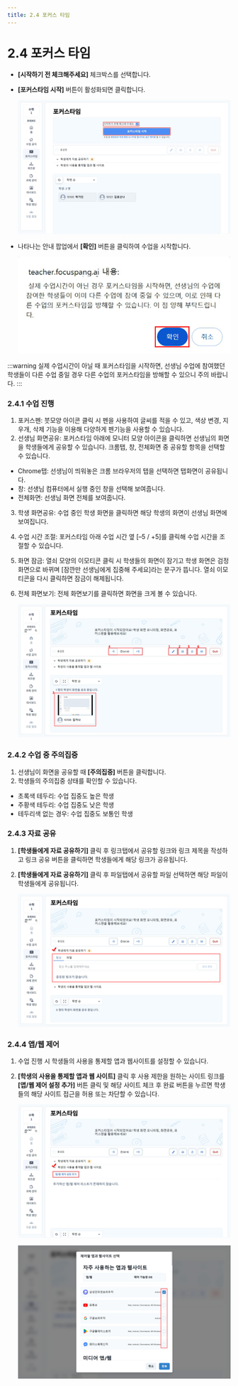 ```yaml
---
title: 2.4 포커스 타임
---
```

# 2.4 포커스 타임

* **\[시작하기 전 체크해주세요]** 체크박스를 선택합니다. 
* **\[포커스타임 시작]** 버튼이 활성화되면 클릭합니다.

  ![](/img/tcher_2-4_01.jpg)
* 나타나는 안내 팝업에서 **\[확인]** 버튼을 클릭하여 수업을 시작합니다. 

  ![](/img/teacher_2-4_02.jpg)

:::warning
실제 수업시간이 아닐 때 포커스타임을 시작하면, 선생님 수업에 참여했던 학생들이 다른 수업 중일 경우 다른 수업의 포커스타임을 방해할 수 있으니 주의 바랍니다.
:::


### 2.4.1 수업 진행

1. 포커스펜: 붓모양 아이콘 클릭 시 펜을 사용하여 글씨를 적을 수 있고, 색상 변경, 지우개, 삭제 기능을 이용해 다양하게 펜기능을 사용할 수 있습니다.
2. 선생님 화면공유: 포커스타임 아래에 모니터 모양 아이콘을 클릭하면 선생님의 화면을 학생들에게 공유할 수 있습니다. 크롬탭, 창, 전체화면 중 공유할 항목을 선택할 수 있습니다.

* Chrome탭: 선생님이 띄워놓은 크롬 브라우저의 탭을 선택하면 탭화면이 공유됩니다.
* 창: 선생님 컴퓨터에서 실행 중인 창을 선택해 보여줍니다.
* 전체화면: 선생님 화면 전체를 보여줍니다.

3. 학생 화면공유: 수업 중인 학생 화면을 클릭하면 해당 학생의 화면이 선생님 화면에 보여집니다.
4. 수업 시간 조절: 포커스타임 아래 수업 시간 옆 \[–5 / +5]를 클릭해 수업 시간을 조절할 수 있습니다.
5. 화면 잠금: 열쇠 모양의 이모티콘 클릭 시 학생들의 화면이 잠기고 학생 화면은 검정 화면으로 바뀌며 \[잠깐만 선생님에게 집중해 주세요]라는 문구가 뜹니다. 열쇠 이모티콘을 다시 클릭하면 잠금이 해제됩니다.
6. 전체 화면보기: 전체 화면보기를 클릭하면 화면을 크게 볼 수 있습니다.

   ![](/img/teacher_2-4-1.jpg)

### 2.4.2 수업 중 주의집중

1. 선생님이 화면을 공유할 때 **\[주의집중]** 버튼을 클릭합니다.
2. 학생들의 주의집중 상태를 확인할 수 있습니다.

* 초록색 테두리: 수업 집중도 높은 학생
* 주황색 테두리: 수업 집중도 낮은 학생
* 테두리색 없는 경우: 수업 집중도 보통인 학생

### 2.4.3 자료 공유

1. **\[학생들에게 자료 공유하기]** 클릭 후 링크탭에서 공유할 링크와 링크 제목을 작성하고 링크 공유 버튼을 클릭하면 학생들에게 해당 링크가 공유됩니다.
2. **\[학생들에게 자료 공유하기]** 클릭 후 파일탭에서 공유할 파일 선택하면 해당 파일이 학생들에게 공유됩니다.

   ![](/img/teacher_2-4-3.jpg)

### 2.4.4 앱/웹 제어

1. 수업 진행 시 학생들의 사용을 통제할 앱과 웹사이트를 설정할 수 있습니다.
2. **\[학생의 사용을 통제할 앱과 웹 사이트]** 클릭 후 사용 제한을 원하는 사이트 링크를 **\[앱/웹 제어 설정 추가]** 버튼 클릭 및 해당 사이트 체크 후 완료 버튼을 누르면 학생들의 해당 사이트 접근을 허용 또는 차단할 수 있습니다.

   ![](/img/teacher_2-4-4_01.jpg)

   ![](/img/teacher_2-4-4_02.jpg)
